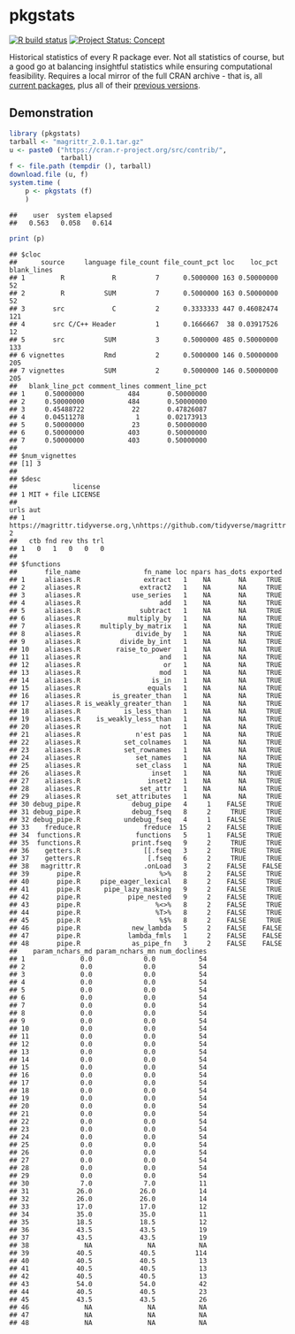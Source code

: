 # pkgstats

<!-- badges: start -->

[![R build
status](https://github.com/mpadge/pkgstats/workflows/R-CMD-check/badge.svg)](https://github.com/mpadge/pkgstats/actions?query=workflow%3AR-CMD-check)
[![Project Status:
Concept](https://www.repostatus.org/badges/latest/concept.svg)](https://www.repostatus.org/#concept)
<!-- badges: end -->

Historical statistics of every R package ever. Not all statistics of
course, but a good go at balancing insightful statistics while ensuring
computational feasibility. Requires a local mirror of the full CRAN
archive - that is, all [current
packages](https://cran.r-project.org/web/packages/available_packages_by_name.html),
plus all of their [previous
versions](https://cran.r-project.org/src/contrib/Archive).

## Demonstration

``` r
library (pkgstats)
tarball <- "magrittr_2.0.1.tar.gz"
u <- paste0 ("https://cran.r-project.org/src/contrib/",
             tarball)
f <- file.path (tempdir (), tarball)
download.file (u, f)
system.time (
    p <- pkgstats (f)
    )
```

    ##    user  system elapsed 
    ##   0.563   0.058   0.614

``` r
print (p)
```

    ## $cloc
    ##      source     language file_count file_count_pct loc    loc_pct blank_lines
    ## 1         R            R          7      0.5000000 163 0.50000000          52
    ## 2         R          SUM          7      0.5000000 163 0.50000000          52
    ## 3       src            C          2      0.3333333 447 0.46082474         121
    ## 4       src C/C++ Header          1      0.1666667  38 0.03917526          12
    ## 5       src          SUM          3      0.5000000 485 0.50000000         133
    ## 6 vignettes          Rmd          2      0.5000000 146 0.50000000         205
    ## 7 vignettes          SUM          2      0.5000000 146 0.50000000         205
    ##   blank_line_pct comment_lines comment_line_pct
    ## 1     0.50000000           484       0.50000000
    ## 2     0.50000000           484       0.50000000
    ## 3     0.45488722            22       0.47826087
    ## 4     0.04511278             1       0.02173913
    ## 5     0.50000000            23       0.50000000
    ## 6     0.50000000           403       0.50000000
    ## 7     0.50000000           403       0.50000000
    ## 
    ## $num_vignettes
    ## [1] 3
    ## 
    ## $desc
    ##              license
    ## 1 MIT + file LICENSE
    ##                                                                     urls aut
    ## 1 https://magrittr.tidyverse.org,\nhttps://github.com/tidyverse/magrittr   2
    ##   ctb fnd rev ths trl
    ## 1   0   1   0   0   0
    ## 
    ## $functions
    ##       file_name                fn_name loc npars has_dots exported
    ## 1     aliases.R                extract   1    NA       NA     TRUE
    ## 2     aliases.R               extract2   1    NA       NA     TRUE
    ## 3     aliases.R             use_series   1    NA       NA     TRUE
    ## 4     aliases.R                    add   1    NA       NA     TRUE
    ## 5     aliases.R               subtract   1    NA       NA     TRUE
    ## 6     aliases.R            multiply_by   1    NA       NA     TRUE
    ## 7     aliases.R     multiply_by_matrix   1    NA       NA     TRUE
    ## 8     aliases.R              divide_by   1    NA       NA     TRUE
    ## 9     aliases.R          divide_by_int   1    NA       NA     TRUE
    ## 10    aliases.R         raise_to_power   1    NA       NA     TRUE
    ## 11    aliases.R                    and   1    NA       NA     TRUE
    ## 12    aliases.R                     or   1    NA       NA     TRUE
    ## 13    aliases.R                    mod   1    NA       NA     TRUE
    ## 14    aliases.R                  is_in   1    NA       NA     TRUE
    ## 15    aliases.R                 equals   1    NA       NA     TRUE
    ## 16    aliases.R        is_greater_than   1    NA       NA     TRUE
    ## 17    aliases.R is_weakly_greater_than   1    NA       NA     TRUE
    ## 18    aliases.R           is_less_than   1    NA       NA     TRUE
    ## 19    aliases.R    is_weakly_less_than   1    NA       NA     TRUE
    ## 20    aliases.R                    not   1    NA       NA     TRUE
    ## 21    aliases.R              n'est pas   1    NA       NA     TRUE
    ## 22    aliases.R           set_colnames   1    NA       NA     TRUE
    ## 23    aliases.R           set_rownames   1    NA       NA     TRUE
    ## 24    aliases.R              set_names   1    NA       NA     TRUE
    ## 25    aliases.R              set_class   1    NA       NA     TRUE
    ## 26    aliases.R                  inset   1    NA       NA     TRUE
    ## 27    aliases.R                 inset2   1    NA       NA     TRUE
    ## 28    aliases.R               set_attr   1    NA       NA     TRUE
    ## 29    aliases.R         set_attributes   1    NA       NA     TRUE
    ## 30 debug_pipe.R             debug_pipe   4     1    FALSE     TRUE
    ## 31 debug_pipe.R             debug_fseq   8     2     TRUE     TRUE
    ## 32 debug_pipe.R           undebug_fseq   4     1    FALSE     TRUE
    ## 33    freduce.R                freduce  15     2    FALSE     TRUE
    ## 34  functions.R              functions   5     1    FALSE     TRUE
    ## 35  functions.R             print.fseq   9     2     TRUE     TRUE
    ## 36    getters.R                [[.fseq   3     2     TRUE     TRUE
    ## 37    getters.R                 [.fseq   6     2     TRUE     TRUE
    ## 38   magrittr.R                .onLoad   3     2    FALSE    FALSE
    ## 39       pipe.R                    %>%   8     2    FALSE     TRUE
    ## 40       pipe.R     pipe_eager_lexical   8     2    FALSE     TRUE
    ## 41       pipe.R      pipe_lazy_masking   9     2    FALSE     TRUE
    ## 42       pipe.R            pipe_nested   9     2    FALSE     TRUE
    ## 43       pipe.R                   %<>%   8     2    FALSE     TRUE
    ## 44       pipe.R                   %T>%   8     2    FALSE     TRUE
    ## 45       pipe.R                    %$%   8     2    FALSE     TRUE
    ## 46       pipe.R             new_lambda   5     2    FALSE    FALSE
    ## 47       pipe.R            lambda_fmls   1     2    FALSE    FALSE
    ## 48       pipe.R             as_pipe_fn   3     2    FALSE    FALSE
    ##    param_nchars_md param_nchars_mn num_doclines
    ## 1              0.0             0.0           54
    ## 2              0.0             0.0           54
    ## 3              0.0             0.0           54
    ## 4              0.0             0.0           54
    ## 5              0.0             0.0           54
    ## 6              0.0             0.0           54
    ## 7              0.0             0.0           54
    ## 8              0.0             0.0           54
    ## 9              0.0             0.0           54
    ## 10             0.0             0.0           54
    ## 11             0.0             0.0           54
    ## 12             0.0             0.0           54
    ## 13             0.0             0.0           54
    ## 14             0.0             0.0           54
    ## 15             0.0             0.0           54
    ## 16             0.0             0.0           54
    ## 17             0.0             0.0           54
    ## 18             0.0             0.0           54
    ## 19             0.0             0.0           54
    ## 20             0.0             0.0           54
    ## 21             0.0             0.0           54
    ## 22             0.0             0.0           54
    ## 23             0.0             0.0           54
    ## 24             0.0             0.0           54
    ## 25             0.0             0.0           54
    ## 26             0.0             0.0           54
    ## 27             0.0             0.0           54
    ## 28             0.0             0.0           54
    ## 29             0.0             0.0           54
    ## 30             7.0             7.0           11
    ## 31            26.0            26.0           14
    ## 32            26.0            26.0           14
    ## 33            17.0            17.0           12
    ## 34            35.0            35.0           11
    ## 35            18.5            18.5           12
    ## 36            43.5            43.5           19
    ## 37            43.5            43.5           19
    ## 38              NA              NA           NA
    ## 39            40.5            40.5          114
    ## 40            40.5            40.5           13
    ## 41            40.5            40.5           13
    ## 42            40.5            40.5           13
    ## 43            54.0            54.0           42
    ## 44            40.5            40.5           23
    ## 45            43.5            43.5           26
    ## 46              NA              NA           NA
    ## 47              NA              NA           NA
    ## 48              NA              NA           NA
